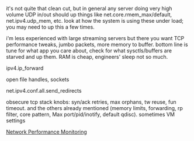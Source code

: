 it's not quite that clean cut, but in general any server doing very high volume UDP in/out should up things like net.core.rmem_max/default, net.ipv4.udp_mem, etc. look at how the system is using these under load; you may need to up this a few times.

i'm less experienced with large streaming servers but there you want TCP performance tweaks, jumbo packets, more memory to buffer. bottom line is tune for what app you care about, check for what sysctls/buffers are starved and up them. RAM is cheap, engineers' sleep not so much.

ipv4.ip_forward

open file handles, sockets

net.ipv4.conf.all.send_redirects

obsecure tcp stack knobs: syn/ack retries, max orphans, tw reuse, fun timeout. and the others already mentioned (memory limits, forwarding, rp filter, core pattern, Max port/pid/inotify, default qdisc). sometimes VM settings

[Network Performance Monitoring](https://opensourceforu.com/2016/10/network-performance-monitoring/)

